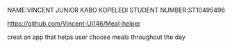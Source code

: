 NAME:VINCENT JUNIOR KABO KOPELEDI
STUDENT NUMBER:ST10495496

https://github.com/Vincent-UI146/Meal-helper

creat an app that helps user choose meals throughout the day

